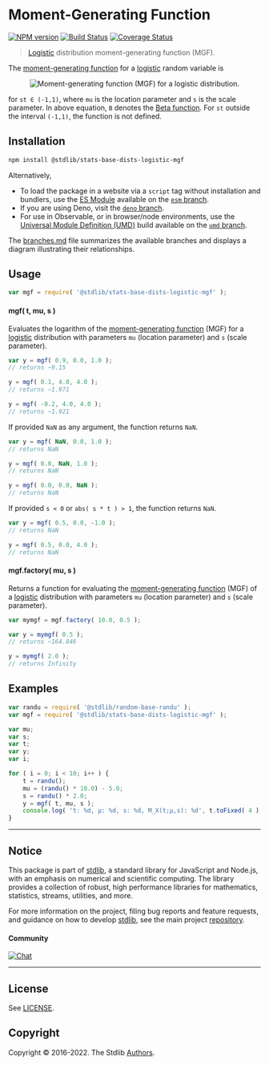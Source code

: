 <!--

@license Apache-2.0

Copyright (c) 2018 The Stdlib Authors.

Licensed under the Apache License, Version 2.0 (the "License");
you may not use this file except in compliance with the License.
You may obtain a copy of the License at

   http://www.apache.org/licenses/LICENSE-2.0

Unless required by applicable law or agreed to in writing, software
distributed under the License is distributed on an "AS IS" BASIS,
WITHOUT WARRANTIES OR CONDITIONS OF ANY KIND, either express or implied.
See the License for the specific language governing permissions and
limitations under the License.

-->

# Moment-Generating Function

[![NPM version][npm-image]][npm-url] [![Build Status][test-image]][test-url] [![Coverage Status][coverage-image]][coverage-url] <!-- [![dependencies][dependencies-image]][dependencies-url] -->

> [Logistic][logistic-distribution] distribution moment-generating function (MGF).

<!-- Section to include introductory text. Make sure to keep an empty line after the intro `section` element and another before the `/section` close. -->

<section class="intro">

The [moment-generating function][mgf] for a [logistic][logistic-distribution] random variable is

<!-- <equation class="equation" label="eq:logistic_mgf_function" align="center" raw="M_X(t) := \mathbb{E}\!\left[e^{tX}\right] = e^{\mu t}\operatorname{B}(1-st, 1+st)" alt="Moment-generating function (MGF) for a logistic distribution."> -->

<div class="equation" align="center" data-raw-text="M_X(t) := \mathbb{E}\!\left[e^{tX}\right] = e^{\mu t}\operatorname{B}(1-st, 1+st)" data-equation="eq:logistic_mgf_function">
    <img src="https://cdn.jsdelivr.net/gh/stdlib-js/stdlib@51534079fef45e990850102147e8945fb023d1d0/lib/node_modules/@stdlib/stats/base/dists/logistic/mgf/docs/img/equation_logistic_mgf_function.svg" alt="Moment-generating function (MGF) for a logistic distribution.">
    <br>
</div>

<!-- </equation> -->

for `st ∈ (-1,1)`, where `mu` is the location parameter and `s` is the scale parameter. In above equation, `B` denotes the [Beta function][@stdlib/math/base/special/beta]. For `st` outside the interval `(-1,1)`, the function is not defined.

</section>

<!-- /.intro -->

<!-- Package usage documentation. -->

<section class="installation">

## Installation

```bash
npm install @stdlib/stats-base-dists-logistic-mgf
```

Alternatively,

-   To load the package in a website via a `script` tag without installation and bundlers, use the [ES Module][es-module] available on the [`esm` branch][esm-url].
-   If you are using Deno, visit the [`deno` branch][deno-url].
-   For use in Observable, or in browser/node environments, use the [Universal Module Definition (UMD)][umd] build available on the [`umd` branch][umd-url].

The [branches.md][branches-url] file summarizes the available branches and displays a diagram illustrating their relationships.

</section>

<section class="usage">

## Usage

```javascript
var mgf = require( '@stdlib/stats-base-dists-logistic-mgf' );
```

#### mgf( t, mu, s )

Evaluates the logarithm of the [moment-generating function][mgf] (MGF) for a [logistic][logistic-distribution] distribution with parameters `mu` (location parameter) and `s` (scale parameter).

```javascript
var y = mgf( 0.9, 0.0, 1.0 );
// returns ~9.15

y = mgf( 0.1, 4.0, 4.0 );
// returns ~1.971

y = mgf( -0.2, 4.0, 4.0 );
// returns ~1.921
```

If provided `NaN` as any argument, the function returns `NaN`.

```javascript
var y = mgf( NaN, 0.0, 1.0 );
// returns NaN

y = mgf( 0.0, NaN, 1.0 );
// returns NaN

y = mgf( 0.0, 0.0, NaN );
// returns NaN
```

If provided `s < 0` or `abs( s * t ) > 1`, the function returns `NaN`.

```javascript
var y = mgf( 0.5, 0.0, -1.0 );
// returns NaN

y = mgf( 0.5, 0.0, 4.0 );
// returns NaN
```

#### mgf.factory( mu, s )

Returns a function for evaluating the [moment-generating function][mgf] (MGF) of a [logistic][logistic-distribution] distribution with parameters `mu` (location parameter) and `s` (scale parameter).

```javascript
var mymgf = mgf.factory( 10.0, 0.5 );

var y = mymgf( 0.5 );
// returns ~164.846

y = mymgf( 2.0 );
// returns Infinity
```

</section>

<!-- /.usage -->

<!-- Package usage notes. Make sure to keep an empty line after the `section` element and another before the `/section` close. -->

<section class="notes">

</section>

<!-- /.notes -->

<!-- Package usage examples. -->

<section class="examples">

## Examples

<!-- eslint no-undef: "error" -->

```javascript
var randu = require( '@stdlib/random-base-randu' );
var mgf = require( '@stdlib/stats-base-dists-logistic-mgf' );

var mu;
var s;
var t;
var y;
var i;

for ( i = 0; i < 10; i++ ) {
    t = randu();
    mu = (randu() * 10.0) - 5.0;
    s = randu() * 2.0;
    y = mgf( t, mu, s );
    console.log( 't: %d, µ: %d, s: %d, M_X(t;µ,s): %d', t.toFixed( 4 ), mu.toFixed( 4 ), s.toFixed( 4 ), y.toFixed( 4 ) );
}
```

</section>

<!-- /.examples -->

<!-- Section to include cited references. If references are included, add a horizontal rule *before* the section. Make sure to keep an empty line after the `section` element and another before the `/section` close. -->

<section class="references">

</section>

<!-- /.references -->

<!-- Section for related `stdlib` packages. Do not manually edit this section, as it is automatically populated. -->

<section class="related">

</section>

<!-- /.related -->

<!-- Section for all links. Make sure to keep an empty line after the `section` element and another before the `/section` close. -->


<section class="main-repo" >

* * *

## Notice

This package is part of [stdlib][stdlib], a standard library for JavaScript and Node.js, with an emphasis on numerical and scientific computing. The library provides a collection of robust, high performance libraries for mathematics, statistics, streams, utilities, and more.

For more information on the project, filing bug reports and feature requests, and guidance on how to develop [stdlib][stdlib], see the main project [repository][stdlib].

#### Community

[![Chat][chat-image]][chat-url]

---

## License

See [LICENSE][stdlib-license].


## Copyright

Copyright &copy; 2016-2022. The Stdlib [Authors][stdlib-authors].

</section>

<!-- /.stdlib -->

<!-- Section for all links. Make sure to keep an empty line after the `section` element and another before the `/section` close. -->

<section class="links">

[npm-image]: http://img.shields.io/npm/v/@stdlib/stats-base-dists-logistic-mgf.svg
[npm-url]: https://npmjs.org/package/@stdlib/stats-base-dists-logistic-mgf

[test-image]: https://github.com/stdlib-js/stats-base-dists-logistic-mgf/actions/workflows/test.yml/badge.svg?branch=v0.0.7
[test-url]: https://github.com/stdlib-js/stats-base-dists-logistic-mgf/actions/workflows/test.yml?query=branch:v0.0.7

[coverage-image]: https://img.shields.io/codecov/c/github/stdlib-js/stats-base-dists-logistic-mgf/main.svg
[coverage-url]: https://codecov.io/github/stdlib-js/stats-base-dists-logistic-mgf?branch=main

<!--

[dependencies-image]: https://img.shields.io/david/stdlib-js/stats-base-dists-logistic-mgf.svg
[dependencies-url]: https://david-dm.org/stdlib-js/stats-base-dists-logistic-mgf/main

-->

[chat-image]: https://img.shields.io/gitter/room/stdlib-js/stdlib.svg
[chat-url]: https://gitter.im/stdlib-js/stdlib/

[stdlib]: https://github.com/stdlib-js/stdlib

[stdlib-authors]: https://github.com/stdlib-js/stdlib/graphs/contributors

[umd]: https://github.com/umdjs/umd
[es-module]: https://developer.mozilla.org/en-US/docs/Web/JavaScript/Guide/Modules

[deno-url]: https://github.com/stdlib-js/stats-base-dists-logistic-mgf/tree/deno
[umd-url]: https://github.com/stdlib-js/stats-base-dists-logistic-mgf/tree/umd
[esm-url]: https://github.com/stdlib-js/stats-base-dists-logistic-mgf/tree/esm
[branches-url]: https://github.com/stdlib-js/stats-base-dists-logistic-mgf/blob/main/branches.md

[stdlib-license]: https://raw.githubusercontent.com/stdlib-js/stats-base-dists-logistic-mgf/main/LICENSE

[@stdlib/math/base/special/beta]: https://github.com/stdlib-js/math-base-special-beta

[logistic-distribution]: https://en.wikipedia.org/wiki/Logistic_distribution

[mgf]: https://en.wikipedia.org/wiki/Moment-generating_function

</section>

<!-- /.links -->
